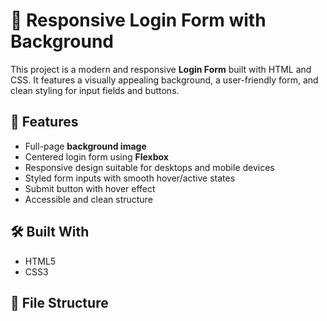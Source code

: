 # 🔐 Responsive Login Form with Background

This project is a modern and responsive **Login Form** built with HTML and CSS. It features a visually appealing background, a user-friendly form, and clean styling for input fields and buttons.

## 🧱 Features

- Full-page **background image**
- Centered login form using **Flexbox**
- Responsive design suitable for desktops and mobile devices
- Styled form inputs with smooth hover/active states
- Submit button with hover effect
- Accessible and clean structure

## 🛠️ Built With

- HTML5
- CSS3

## 📂 File Structure

